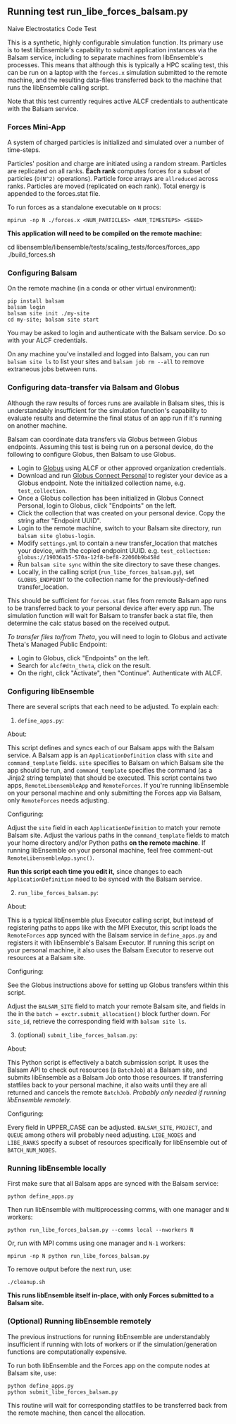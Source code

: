 ## Running test run_libe_forces_balsam.py

Naive Electrostatics Code Test

This is a synthetic, highly configurable simulation function. Its primary use
is to test libEnsemble's capability to submit application instances via the Balsam service,
including to separate machines from libEnsemble's processes. This means that although
this is typically a HPC scaling test, this can be run on a laptop with the `forces.x`
simulation submitted to the remote machine, and the resulting data-files transferred
back to the machine that runs the libEnsemble calling script.

Note that this test currently requires active ALCF credentials to authenticate with
the Balsam service.

### Forces Mini-App

A system of charged particles is initialized and simulated over a number of time-steps.

Particles' position and charge are initiated using a random stream.
Particles are replicated on all ranks.
**Each rank** computes forces for a subset of particles (`O(N^2)` operations).
Particle force arrays are `allreduced` across ranks.
Particles are moved (replicated on each rank).
Total energy is appended to the forces.stat file.

To run forces as a standalone executable on `N` procs:

    mpirun -np N ./forces.x <NUM_PARTICLES> <NUM_TIMESTEPS> <SEED>

**This application will need to be compiled on the remote machine:**

  cd libensemble/libensemble/tests/scaling_tests/forces/forces_app
  ./build_forces.sh

### Configuring Balsam

On the remote machine (in a conda or other virtual environment):

    pip install balsam
    balsam login
    balsam site init ./my-site
    cd my-site; balsam site start

You may be asked to login and authenticate with the Balsam service. Do so with
your ALCF credentials.

On any machine you've installed and logged into Balsam, you can run `balsam site ls`
to list your sites and `balsam job rm --all` to remove extraneous jobs between runs.

### Configuring data-transfer via Balsam and Globus

Although the raw results of forces runs are available in Balsam sites,
this is understandably insufficient for the simulation function's capability
to evaluate results and determine the final status of an app run if it's running
on another machine.

Balsam can coordinate data transfers via Globus between Globus endpoints. Assuming
this test is being run on a personal device, do the following to configure Globus,
then Balsam to use Globus.

- Login to [Globus](https://www.globus.org/) using ALCF or other approved organization credentials.
- Download and run [Globus Connect Personal](https://app.globus.org/file-manager/gcp) to register your device as a Globus endpoint. Note the initialized collection name, e.g. ``test_collection``.
- Once a Globus collection has been initialized in Globus Connect Personal, login to Globus, click "Endpoints" on the left.
- Click the collection that was created on your personal device. Copy the string after "Endpoint UUID".
- Login to the remote machine, switch to your Balsam site directory, run ``balsam site globus-login``.
- Modify ``settings.yml`` to contain a new transfer_location that matches your device, with the copied endpoint UUID. e.g. ``test_collection: globus://19036a15-570a-12f8-bef8-22060b9b458d``
- Run ``balsam site sync`` within the site directory to save these changes.
- Locally, in the calling script (``run_libe_forces_balsam.py``), set ``GLOBUS_ENDPOINT`` to the collection name for the previously-defined transfer_location.

This should be sufficient for ``forces.stat`` files from remote Balsam app runs
to be transferred back to your personal device after every app run. The
simulation function will wait for Balsam to transfer back a stat file, then determine
the calc status based on the received output.

*To transfer files to/from Theta*, you will need to login to Globus and activate
Theta's Managed Public Endpoint:

- Login to Globus, click "Endpoints" on the left.
- Search for ``alcf#dtn_theta``, click on the result.
- On the right, click "Activate", then "Continue". Authenticate with ALCF.

### Configuring libEnsemble

There are several scripts that each need to be adjusted. To explain each:

1. ``define_apps.py``:

  About:

  This script defines and syncs each of our Balsam apps with the Balsam service. A Balsam
  app is an ``ApplicationDefinition`` class with ``site`` and
  ``command_template`` fields. ``site`` specifies to Balsam on which Balsam site
  the app should be run, and ``command_template`` specifies the command (as a Jinja2
  string template) that should be executed. This script contains two apps, ``RemoteLibensembleApp``
   and ``RemoteForces``. If you're running libEnsemble on your personal machine and
   only submitting the Forces app via Balsam, only ``RemoteForces`` needs adjusting.

  Configuring:

  Adjust the ``site`` field in each ``ApplicationDefinition`` to match your remote
  Balsam site. Adjust the various paths in the ``command_template`` fields to match
  your home directory and/or Python paths **on the remote machine**. If running
  libEnsemble on your personal machine, feel free comment-out ``RemoteLibensembleApp.sync()``.

  **Run this script each time you edit it,** since changes to each
  ``ApplicationDefinition`` need to be synced with the Balsam service.

2. ``run_libe_forces_balsam.py``:

  About:

  This is a typical libEnsemble plus Executor calling script, but instead of
  registering paths to apps like with the MPI Executor, this script loads the
  ``RemoteForces`` app synced with the Balsam service in ``define_apps.py``
  and registers it with libEnsemble's Balsam Executor. If running this
  script on your personal machine, it also uses the Balsam Executor to reserve
  out resources at a Balsam site.

  Configuring:

  See the Globus instructions above for setting up Globus transfers within this script.

  Adjust the ``BALSAM_SITE`` field
  to match your remote Balsam site, and fields in the in the
  ``batch = exctr.submit_allocation()`` block further down. For ``site_id``,
  retrieve the corresponding field with ``balsam site ls``.

3. (optional) ``submit_libe_forces_balsam.py``:

  About:

  This Python script is effectively a batch submission script. It uses the Balsam API
  to check out resources (a ``BatchJob``) at a Balsam site, and submits libEnsemble as
  a Balsam Job onto those resources. If transferring statfiles back to your
  personal machine, it also waits until they are all returned and cancels
  the remote ``BatchJob``. *Probably only needed if running libEnsemble remotely.*

  Configuring:

  Every field in UPPER_CASE can be adjusted. ``BALSAM_SITE``, ``PROJECT``,
  and ``QUEUE`` among others will probably need adjusting. ``LIBE_NODES`` and ``LIBE_RANKS``
  specify a subset of resources specifically for libEnsemble out of ``BATCH_NUM_NODES``.

### Running libEnsemble locally

First make sure that all Balsam apps are synced with the Balsam service:

    python define_apps.py

Then run libEnsemble with multiprocessing comms, with one manager and `N` workers:

    python run_libe_forces_balsam.py --comms local --nworkers N

Or, run with MPI comms using one manager and `N-1` workers:

    mpirun -np N python run_libe_forces_balsam.py


To remove output before the next run, use:

    ./cleanup.sh

**This runs libEnsemble itself in-place, with only Forces submitted to a Balsam site.**

### (Optional) Running libEnsemble remotely

The previous instructions for running libEnsemble are understandably insufficient
if running with lots of workers or if the simulation/generation
functions are computationally expensive.

To run both libEnsemble and the Forces app on the compute nodes at Balsam site, use:

    python define_apps.py
    python submit_libe_forces_balsam.py

This routine will wait for corresponding statfiles to be transferred back from
the remote machine, then cancel the allocation.
